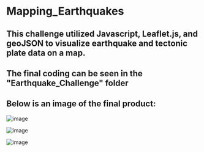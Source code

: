# Mapping_Earthquakes
## This challenge utilized Javascript, Leaflet.js, and geoJSON to visualize earthquake and tectonic plate data on a map. 
## The final coding can be seen in the "Earthquake_Challenge" folder
## Below is an image of the final product: 

![image](https://user-images.githubusercontent.com/85259984/140626489-42c7c6d0-9e0b-4017-ac6d-0c5e4285e24e.png)

![image](https://user-images.githubusercontent.com/85259984/140626498-db387657-15cb-4925-a196-ad04897f27ba.png)

![image](https://user-images.githubusercontent.com/85259984/140626513-072f3d9f-a2ab-4507-a30f-ff28a993d44a.png)
